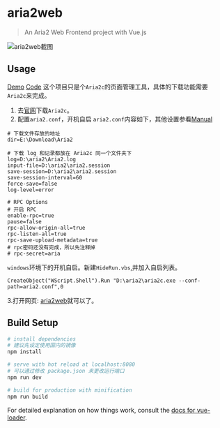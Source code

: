 # aria2web

> An Aria2 Web Frontend project with Vue.js 

![aria2web截图](http://oaigdk90m.bkt.clouddn.com/aria2web-01.01.jpg?imageMogr2/auto-orient/format/webp)

## Usage
[Demo](http://whitecode.coding.me/aria2web/)   [Code](https://github.com/whitecodes/aria2web)
这个项目只是个`Aria2c`的页面管理工具，具体的下载功能需要`Aria2c`来完成。

1. 去[官网](https://aria2.github.io/)下载`Aria2c`。
2. 配置`aria2.conf`，开机自启
`aria2.conf`内容如下，其他设置参看[Manual](https://aria2.github.io/manual/en/html/index.html)
```
# 下载文件存放的地址
dir=E:\Download\Aria2

# 下载 log 和记录都放在 Aria2c 同一个文件夹下
log=D:\aria2\Aria2.log
input-file=D:\aria2\aria2.session
save-session=D:\aria2\aria2.session
save-session-interval=60
force-save=false
log-level=error

# RPC Options 
# 开启 RPC
enable-rpc=true
pause=false
rpc-allow-origin-all=true
rpc-listen-all=true
rpc-save-upload-metadata=true
# rpc密码还没有完成，所以先注释掉
# rpc-secret=aria
```
`windows`环境下的开机自启。新建`HideRun.vbs`,并加入自启列表。
``` vbs
CreateObject("WScript.Shell").Run "D:\aria2\aria2c.exe --conf-path=aria2.conf",0
```
3.打开网页: [aria2web](http://whitecode.coding.me/aria2web/)就可以了。


## Build Setup
``` bash
# install dependencies
# 建议先设定使用国内的镜像
npm install

# serve with hot reload at localhost:8080
# 可以通过修改 package.json 来更改运行端口
npm run dev

# build for production with minification
npm run build
```

For detailed explanation on how things work, consult the [docs for vue-loader](http://vuejs.github.io/vue-loader).